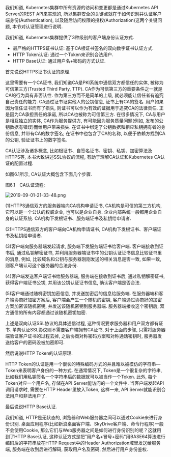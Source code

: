 
<!-- @import "[TOC]" {cmd="toc" depthFrom=1 depthTo=6 orderedList=false} -->

<!-- code_chunk_output -->



<!-- /code_chunk_output -->

我们知道, Kubernetes集群中所有资源的访问和变更都是通过Kubernetes API Server的REST API来实现的, 所以集群安全的关键点就在于如何识别并认证客户端身份(Authentication), 以及随后访问权限的授权(Authorization)这两个关键问题, 本节对认证管理进行说明. 

我们知道, Kubernetes集群提供了3种级别的客户端身份认证方式. 

- 最严格的HTTPS证书认证: 基于CA根证书签名的双向数字证书认证方式. 
- HTTP Token认证: 通过一个Token来识别合法用户. 
- HTTP Base认证: 通过用户名+密码的方式认证. 

首先说说HTTPS证书认证的原理. 

这里需要有一个CA证书, 我们知道CA是PKI系统中通信双方都信任的实体, 被称为可信第三方(Trusted Third Party, TTP). CA作为可信第三方的重要条件之一就是CA的行为具有非否认性. 作为第三方而不是简单的上级, 就必须能让信任者有追究自己责任的能力. CA通过证书证实他人的公钥信息, 证书上有CA的签名. 用户如果因为信任证书而有了损失, 则证书可以作为有效的证据用于追究CA的法律责任. 正是因为CA承担责任的承诺, 所以CA也被称为可信第三方. 在很多情况下, CA与用户是相互独立的实体, CA作为服务提供方, 有可能因为服务质量问题(例如, 发布的公钥数据有错误)而给用户带来损失. 在证书中绑定了公钥数据和相应私钥拥有者的身份信息, 并带有CA的数字签名; 在证书中也包含了CA的名称, 以便于依赖方找到CA的公钥, 验证证书上的数字签名. 

CA认证涉及诸多概念, 比如根证书、自签名证书、密钥、私钥、加密算法及HTTPS等, 本书大致讲述SSL协议的流程, 有助于理解CA认证和Kubernetes CA认证的配置过程. 

如图6.1所示, CA认证大概包含下面几个步骤. 

图6.1　CA认证流程:

![2019-09-01-21-33-48.png](./images/2019-09-01-21-33-48.png)

(1)HTTPS通信双方的服务器端向CA机构申请证书, CA机构是可信的第三方机构, 它可以是一个公认的权威企业, 也可以是企业自身. 企业内部系统一般都用企业自身的认证系统. CA机构下发根证书、服务端证书及私钥给申请者. 

(2)HTTPS通信双方的客户端向CA机构申请证书, CA机构下发根证书、客户端证书及私钥给申请者. 

(3)客户端向服务器端发起请求, 服务端下发服务端证书给客户端. 客户端接收到证书后, 通过私钥解密证书, 并利用服务器端证书中的公钥认证证书信息比较证书里的消息, 例如, 比较域名和公钥与服务器刚刚发送的相关消息是否一致, 如果一致, 则客户端认可这个服务器的合法身份. 

(4)客户端发送客户端证书给服务器端, 服务端在接收到证书后, 通过私钥解密证书, 获得客户端证书公钥, 并用该公钥认证证书信息, 确认客户端是否合法. 

(5)客户端通过随机密钥加密信息, 并发送加密后的信息给服务端. 在服务器端和客户端协商好加密方案后, 客户端会产生一个随机的密钥, 客户端通过协商好的加密方案加密该随机密钥, 并发送该随机密钥到服务器端. 服务器端接收这个密钥后, 双方通信的所有内容都通过该随机密钥加密. 

上述是双向认证SSL协议的具体通信过程, 这种情况要求服务器和用户双方都有证书. 单向认证SSL协议则不需要客户端拥有CA证书, 对于上面的步骤, 只需将服务器端验证客户证书的过程去掉, 之后协商对称密码方案和对称通话密钥时, 服务器发送给客户的密码没被加密即可. 

然后说说HTTP Token的认证原理. 

HTTP Token的认证是用一个很长的特殊编码方式的并且难以被模仿的字符串—Token来表明客户身份的一种方式. 在通常情况下, Token是一个很复杂的字符串, 比如我们用私钥签名一个字符串后的数据就可以被当作一个Token. 此外, 每个Token对应一个用户名, 存储在API Server能访问的一个文件中. 当客户端发起API调用请求时, 需要在HTTP Header里放入Token, 这样一来, API Server就能识别合法用户和非法用户了. 

最后说说HTTP Base认证. 

我们知道, HTTP是无状态的, 浏览器和Web服务器之间可以通过Cookie来进行身份识别. 桌面应用程序(比如新浪桌面客户端、SkyDrive客户端、命令行程序)一般不会使用Cookie, 那么它们与Web服务器之间是如何进行身份识别的呢？这就用到了HTTP Base认证, 这种认证方式是把”用户名+冒号+密码"用BASE64算法进行编码后的字符串放在HTTP Request中的Header Authorization域里发送给服务端, 服务端在收到后进行解码, 获取用户名及密码, 然后进行用户身份鉴权. 
